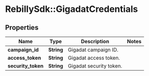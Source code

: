 # RebillySdk::GigadatCredentials

## Properties
Name | Type | Description | Notes
------------ | ------------- | ------------- | -------------
**campaign_id** | **String** | Gigadat campaign ID. | 
**access_token** | **String** | Gigadat access token. | 
**security_token** | **String** | Gigadat security token. | 

